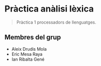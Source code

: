 # Pràctica anàlisi lèxica
> Pràctica 1 processadors de llenguatges.

## Membres del grup
- Aleix Drudis Mola
- Eric Mesa Raya
- Ian Ribalta Gené
